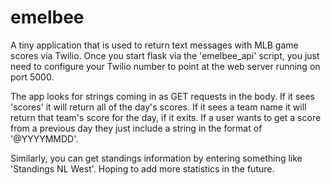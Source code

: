 # emelbee

A tiny application that is used to return text messages with MLB game scores via Twilio. Once you start flask via the 'emelbee_api' script, you just need to configure your Twilio number to point at the web server running on port 5000. 

The app looks for strings coming in as GET requests in the body. If it sees 'scores' it will return all of the day's scores. If it sees a team name it will return that team's score for the day, if it exits. If a user wants to get a score from a previous day they just include a string in the format of '@YYYYMMDD'. 

Similarly, you can get standings information by entering something like 'Standings NL West'. Hoping to add more statistics in the future.
